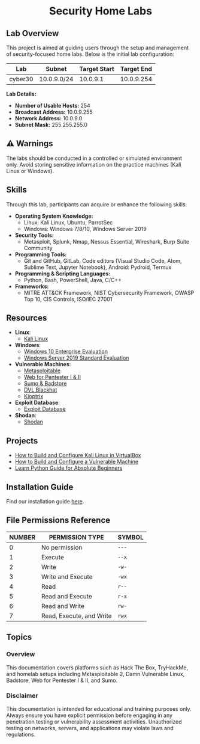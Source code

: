 <!--![Security Home Labs](images/cyberthirty.png)-->

<div align="center">
  
# Security Home Labs

</div>

## Lab Overview

This project is aimed at guiding users through the setup and management of security-focused home labs. Below is the initial lab configuration:

| Lab     | Subnet       | Target Start | Target End |
|---------|--------------|--------------|------------|
| cyber30 | 10.0.9.0/24  | 10.0.9.1     | 10.0.9.254 |

**Lab Details:**

- **Number of Usable Hosts:** 254
- **Broadcast Address:** 10.0.9.255
- **Network Address:** 10.0.9.0
- **Subnet Mask:** 255.255.255.0

## :warning: Warnings

The labs should be conducted in a controlled or simulated environment only. Avoid storing sensitive information on the practice machines (Kali Linux or Windows).

## Skills

Through this lab, participants can acquire or enhance the following skills:

- **Operating System Knowledge:** 
  - Linux: Kali Linux, Ubuntu, ParrotSec
  - Windows: Windows 7/8/10, Windows Server 2019
- **Security Tools:** 
  - Metasploit, Splunk, Nmap, Nessus Essential, Wireshark, Burp Suite Community
- **Programming Tools:** 
  - Git and GitHub, GitLab, Code editors (Visual Studio Code, Atom, Sublime Text, Jupyter Notebook), Android: Pydroid, Termux
- **Programming & Scripting Languages:** 
  - Python, Bash, PowerShell, Java, C/C++
- **Frameworks:** 
  - MITRE ATT&CK Framework, NIST Cybersecurity Framework, OWASP Top 10, CIS Controls, ISO/IEC 27001

## Resources

- **Linux**:
  - [Kali Linux](https://www.kali.org)
- **Windows**:
  - [Windows 10 Enterprise Evaluation](https://www.microsoft.com)
  - [Windows Server 2019 Standard Evaluation](https://www.microsoft.com)
- **Vulnerable Machines**:
  - [Metasploitable](https://www.vulnhub.com/)
  - [Web for Pentester I & II](https://www.vulnhub.com/)
  - [Sumo & Badstore](https://www.vulnhub.com/) 
  - [DVL Blackhat](https://www.vulnhub.com/) 
  - [Kioptrix](https://www.vulnhub.com/?q=kioptrix) 
- **Exploit Database**:
  - [Exploit Database](https://www.exploit-db.com)
- **Shodan**:
  - [Shodan](https://www.shodan.io)

## Projects

- [How to Build and Configure Kali Linux in VirtualBox](https://www.kali.org)
- [How to Build and Configure a Vulnerable Machine](#) <!-- Update with actual link -->
- [Learn Python Guide for Absolute Beginners](https://cyberthirtysec.blogspot.com/2024/02/learn-python-guide-for-absolute.html)

## Installation Guide

Find our installation guide [here](docs/Home_Lab_Setup_and_Practices_Guide.md).

## File Permissions Reference

| **NUMBER** | **PERMISSION TYPE** | **SYMBOL** |
|------------|---------------------|------------|
| 0          | No permission       | `---`      |
| 1          | Execute             | `--x`      |
| 2          | Write               | `-w-`      |
| 3          | Write and Execute   | `-wx`      |
| 4          | Read                | `r--`      |
| 5          | Read and Execute    | `r-x`      |
| 6          | Read and Write      | `rw-`      |
| 7          | Read, Execute, and Write | `rwx` |

## Topics

### Overview

This documentation covers platforms such as Hack The Box, TryHackMe, and homelab setups including Metasploitable 2, Damn Vulnerable Linux, Badstore, Web for Pentester I & II, and Sumo.

### Disclaimer

This documentation is intended for educational and training purposes only. Always ensure you have explicit permission before engaging in any penetration testing or vulnerability assessment activities. Unauthorized testing on networks, servers, and applications may violate laws and regulations.

